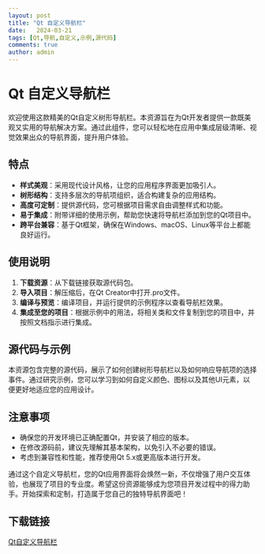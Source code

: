 ```yaml
---
layout: post
title: "Qt 自定义导航栏"
date:   2024-03-21
tags: [Qt,导航,自定义,示例,源代码]
comments: true
author: admin
---
```

# Qt 自定义导航栏

欢迎使用这款精美的Qt自定义树形导航栏。本资源旨在为Qt开发者提供一款既美观又实用的导航解决方案。通过此组件，您可以轻松地在应用中集成层级清晰、视觉效果出众的导航界面，提升用户体验。

## 特点

- **样式美观**：采用现代设计风格，让您的应用程序界面更加吸引人。
- **树形结构**：支持多层次的导航项组织，适合构建复杂的应用结构。
- **高度可定制**：提供源代码，您可根据项目需求自由调整样式和功能。
- **易于集成**：附带详细的使用示例，帮助您快速将导航栏添加到您的Qt项目中。
- **跨平台兼容**：基于Qt框架，确保在Windows、macOS、Linux等平台上都能良好运行。

## 使用说明

1. **下载资源**：从下载链接获取源代码包。
2. **导入项目**：解压缩后，在Qt Creator中打开.pro文件。
3. **编译与预览**：编译项目，并运行提供的示例程序以查看导航栏效果。
4. **集成至您的项目**：根据示例中的用法，将相关类和文件复制到您的项目中，并按照文档指示进行集成。

## 源代码与示例

本资源包含完整的源代码，展示了如何创建树形导航栏以及如何响应导航项的选择事件。通过研究示例，您可以学习到如何自定义颜色、图标以及其他UI元素，以便更好地适应您的应用设计。

## 注意事项

- 确保您的开发环境已正确配置Qt，并安装了相应的版本。
- 在修改源码前，建议先理解其基本架构，以免引入不必要的错误。
- 考虑到兼容性和性能，推荐使用Qt 5.x或更高版本进行开发。

通过这个自定义导航栏，您的Qt应用界面将会焕然一新，不仅增强了用户交互体验，也展现了项目的专业度。希望这份资源能够成为您项目开发过程中的得力助手。开始探索和定制，打造属于您自己的独特导航界面吧！

## 下载链接

[Qt自定义导航栏](https://pan.quark.cn/s/a1419064936b)